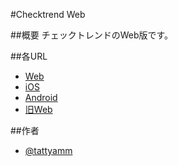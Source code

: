 #Checktrend Web

##概要
チェックトレンドのWeb版です。

##各URL
* [Web](http://tattyamm.github.io/checktrend/menu.html)
* [iOS](http://itunes.apple.com/jp/app/id397153166?mt=8)
* [Android](https://market.android.com/details?id=jp.tattyamm.android.checktrend)
* [旧Web](http://checktrendweb.appspot.com/)

##作者
* [@tattyamm](https://twitter.com/tattyamm)
